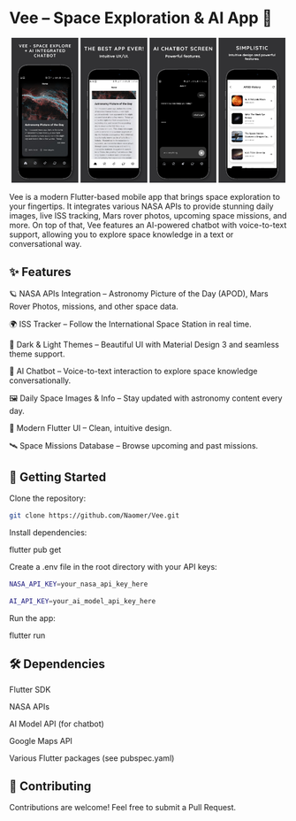 # Vee – Space Exploration & AI App 🚀

<p align="center">
  <img src="https://raw.githubusercontent.com/Naomer/Vee/c29e727c92c566325ffac9fbbcb0ec08e7f176bf/01.png" width="24%">
  <img src="https://raw.githubusercontent.com/Naomer/Vee/c29e727c92c566325ffac9fbbcb0ec08e7f176bf/02.png" width="24%">
  <img src="https://raw.githubusercontent.com/Naomer/Vee/c29e727c92c566325ffac9fbbcb0ec08e7f176bf/03.png" width="24%">
  <img src="https://raw.githubusercontent.com/Naomer/Vee/c29e727c92c566325ffac9fbbcb0ec08e7f176bf/04.png" width="24%">
</p>

Vee is a modern Flutter-based mobile app that brings space exploration to your fingertips. It integrates various NASA APIs to provide stunning daily images, live ISS tracking, Mars rover photos, upcoming space missions, and more. On top of that, Vee features an AI-powered chatbot with voice-to-text support, allowing you to explore space knowledge in a text or conversational way.

## ✨ Features

🪐 NASA APIs Integration – Astronomy Picture of the Day (APOD), Mars Rover Photos, missions, and other space data.

🌍 ISS Tracker – Follow the International Space Station in real time.

🎨 Dark & Light Themes – Beautiful UI with Material Design 3 and seamless theme support.

🎤 AI Chatbot – Voice-to-text interaction to explore space knowledge conversationally.

🖼️ Daily Space Images & Info – Stay updated with astronomy content every day.

📱 Modern Flutter UI – Clean, intuitive design.

🛰️ Space Missions Database – Browse upcoming and past missions.

## 🚀 Getting Started

Clone the repository:
```bash
git clone https://github.com/Naomer/Vee.git
```

Install dependencies:

flutter pub get


Create a .env file in the root directory with your API keys:
```bash
NASA_API_KEY=your_nasa_api_key_here
```
```bash
AI_API_KEY=your_ai_model_api_key_here
```

Run the app:

flutter run

## 🛠️ Dependencies

Flutter SDK

NASA APIs

AI Model API (for chatbot)

Google Maps API

Various Flutter packages (see pubspec.yaml)

## 🤝 Contributing

Contributions are welcome! Feel free to submit a Pull Request.
